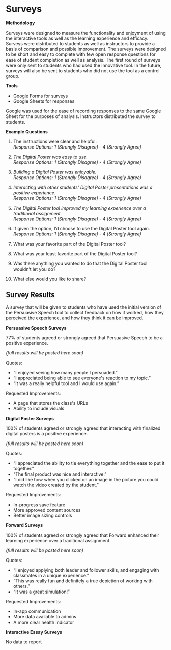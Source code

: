 
# Surveys

 **Methodology**

Surveys were designed to measure the functionality and enjoyment of using the interactive tools as well as the learning experience and efficacy. Surveys were distributed to students as well as instructors to provide a basis of comparison and possible improvement. The surveys were designed to be short and easy to complete with few open response questions for ease of student completion as well as analysis. The first round of surveys were only sent to students who had used the innovative tool. In the future, surveys will also be sent to students who did not use the tool as a control group.

**Tools**

* Google Forms for surveys
* Google Sheets for responses

Google was used for the ease of recording responses to the same Google Sheet for the purposes of analysis. Instructors distributed the survey to students.

**Example Questions**

1. The instructions were clear and helpful.<br />
*Response Options: 1 (Strongly Disagree) - 4 (Strongly Agree)*

1. *The Digital Poster was easy to use.* <br />
*Response Options: 1 (Strongly Disagree) - 4 (Strongly Agree)*

1. *Building a Digital Poster was enjoyable.* <br />
*Response Options: 1 (Strongly Disagree) - 4 (Strongly Agree)*

1. *Interacting with other students’ Digital Poster presentations was a positive experience.*<br />
*Response Options: 1 (Strongly Disagree) - 4 (Strongly Agree)*

1. *The Digital Poster tool improved my learning experience over a traditional assignment.*<br />
*Response Options: 1 (Strongly Disagree) - 4 (Strongly Agree)*

1. If given the option, I’d choose to use the Digital Poster tool again.<br />
*Response Options: 1 (Strongly Disagree) - 4 (Strongly Agree)*

1. What was your favorite part of the Digital Poster tool?

1. What was your least favorite part of the Digital Poster tool?

1. Was there anything you wanted to do that the Digital Poster tool wouldn’t let you do?

1. What else would you like to share?

## Survey Results

A survey that will be given to students who have used the initial version of the Persuasive Speech tool to collect feedback on how it worked, how they perceived the experience, and how they think it can be improved.

**Persuasive Speech Surveys**

77% of students agreed or strongly agreed that Persuasive Speech to be a positive experience.

*(full results will be posted here soon)*

Quotes:

* “I enjoyed seeing how many people I persuaded.”
* “I appreciated being able to see everyone's reaction to my topic.”
* “It was a really helpful tool and I would use again.”

Requested Improvements:

* A page that stores the class's URLs
* Ability to include visuals

**Digital Poster Surveys**

100% of students agreed or strongly agreed that interacting with finalized digital posters is a positive experience.

*(full results will be posted here soon)*

Quotes:

* “I appreciated the ability to tie everything together and the ease to put it together.”
* “The final product was nice and interactive.”
* “I did like how when you clicked on an image in the picture you could watch the video created by the student.”

Requested Improvements:

* In-progress save feature
* More approved content sources
* Better image sizing controls

**Forward Surveys**

100% of students agreed or strongly agreed that Forward enhanced their learning experience over a traditional assignment.

*(full results will be posted here soon)*

Quotes:

* “I enjoyed applying both leader and follower skills, and engaging with classmates in a unique experience.”
* “This was really fun and definitely a true depiction of working with others.”
* “It was a great simulation!”

Requested Improvements:

* In-app communication
* More data available to admins
* A more clear health indicator

**Interactive Essay Surveys**

No data to report
